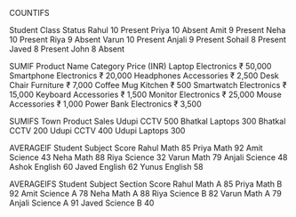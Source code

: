 COUNTIFS

Student Class Status
Rahul 10 Present
Priya 10 Absent
Amit 9 Present
Neha 10 Present
Riya 9 Absent
Varun 10 Present
Anjali 9 Present
Sohail 8 Present
Javed 8 Present
John 8 Absent

SUMIF
Product Name Category Price (INR)
Laptop Electronics ₹ 50,000
Smartphone Electronics ₹ 20,000
Headphones Accessories ₹ 2,500
Desk Chair Furniture ₹ 7,000
Coffee Mug Kitchen ₹ 500
Smartwatch Electronics ₹ 15,000
Keyboard Accessories ₹ 1,500
Monitor Electronics ₹ 25,000
Mouse Accessories ₹ 1,000
Power Bank Electronics ₹ 3,500

SUMIFS
Town Product Sales
Udupi CCTV 500
Bhatkal Laptops 300
Bhatkal CCTV 200
Udupi CCTV 400
Udupi Laptops 300

AVERAGEIF
Student Subject Score
Rahul Math 85
Priya Math 92
Amit Science 43
Neha Math 88
Riya Science 32
Varun Math 79
Anjali Science 48
Ashok English 60
Javed English 62
Yunus English 58

AVERAGEIFS
Student Subject Section Score
Rahul Math A 85
Priya Math B 92
Amit Science A 78
Neha Math A 88
Riya Science B 82
Varun Math A 79
Anjali Science A 91
Javed Science B 40
